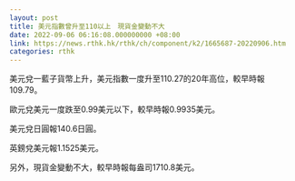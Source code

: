 ```yaml
---
layout: post
title: 美元指數曾升至110以上　現貨金變動不大
date: 2022-09-06 06:16:08.000000000 +08:00
link: https://news.rthk.hk/rthk/ch/component/k2/1665687-20220906.htm
categories: rthk
---
```


美元兌一藍子貨幣上升，美元指數一度升至110.27的20年高位，較早時報 109.79。

歐元兌美元一度跌至0.99美元以下，較早時報0.9935美元。

美元兌日圓報140.6日圓。

英鎊兌美元報1.1525美元。

另外，現貨金變動不大，較早時報每盎司1710.8美元。
